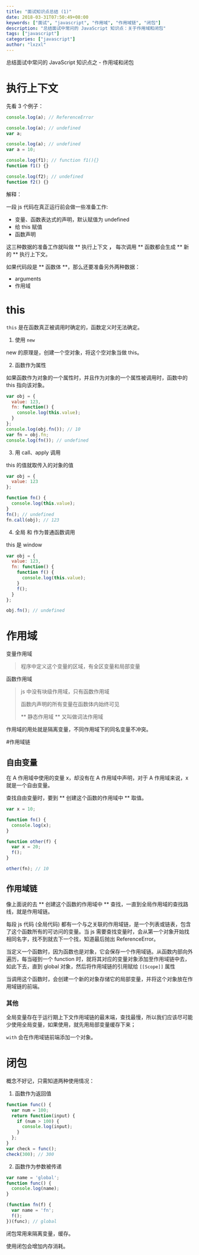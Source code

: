 ```yaml
---
title: "面试知识点总结 (1)"
date: 2018-03-31T07:50:49+08:00
keywords: ["面试", "javascript", "作用域", "作用域链", "闭包"]
description: "总结面试中常问的 JavaScript 知识点：关于作用域和闭包"
tags: ["javascript"]
categories: ["javascript"]
author: "lxzxl"
---
```


总结面试中常问的 JavaScript 知识点之 - 作用域和闭包

# 执行上下文

先看 3 个例子：

```javascript
console.log(a); // ReferenceError

console.log(a); // undefined
var a;

console.log(a); // undefined
var a = 10;

console.log(f1); // function f1(){}
function f1() {}

console.log(f2); // undefined
function f2() {}
```

解释：

一段 js 代码在真正运行前会做一些准备工作:

* 变量、函数表达式的声明，默认赋值为 undefined
* 给 this 赋值
* 函数声明

这三种数据的准备工作就叫做 ** 执行上下文 **，** 每次调用 ** 函数都会生成 ** 新的 ** 执行上下文。

如果代码段是 ** 函数体 **，那么还要准备另外两种数据：

* arguments
* 作用域

# this

`this` 是在函数真正被调用时确定的，函数定义时无法确定。

1.  使用 `new`

new 的原理是，创建一个空对象，将这个空对象当做 this。

2.  函数作为属性

如果函数作为对象的一个属性时，并且作为对象的一个属性被调用时，函数中的 this 指向该对象。

```javascript
var obj = {
  value: 123,
  fn: function() {
    console.log(this.value);
  }
};
console.log(obj.fn()); // 10
var fn = obj.fn;
console.log(fn()); // undefined
```

3.  用 call、apply 调用

this 的值就取传入的对象的值

```javascript
var obj = {
  value: 123
};

function fn() {
  console.log(this.value);
}
fn(); // undefined
fn.call(obj); // 123
```

4.  全局 和 作为普通函数调用

this 是 window

```javascript
var obj = {
  value: 123,
  fn: function() {
    function f() {
      console.log(this.value);
    }
    f();
  }
};

obj.fn(); // undefined
```

# 作用域

变量作用域

> 程序中定义这个变量的区域，有全区变量和局部变量

函数作用域

> js 中没有块级作用域，只有函数作用域
>
> 函数内声明的所有变量在函数体内始终可见
>
> ** 静态作用域 ** 又叫做词法作用域

作用域的用处就是隔离变量，不同作用域下的同名变量不冲突。

#作用域链

## 自由变量

在 A 作用域中使用的变量 x，却没有在 A 作用域中声明，对于 A 作用域来说，x 就是一个自由变量。

查找自由变量时，要到 ** 创建这个函数的作用域中 ** 取值。

```javascript
var x = 10;

function fn() {
  console.log(x);
}

function other(f) {
  var x = 20;
  f();
}

other(fn); // 10
```

## 作用域链

像上面说的去 ** 创建这个函数的作用域中 ** 查找，一直到全局作用域的查找路线，就是作用域链。

每段 js 代码 (全局代码) 都有一个与之关联的作用域链，是一个列表或链表，包含了这个函数所有的可访问的变量。当 js 需要查找变量时，会从第一个对象开始找相同名字，找不到就去下一个找，知道最后抛出 ReferenceError。

当定义一个函数时，因为函数也是对象，它会保存一个作用域链。从函数内部向外遍历，每当碰到一个 function 时，就将其对应的变量对象添加至作用域链中去，如此下去，直到 global 对象，然后将作用域链的引用赋给 `[[Scope]]` 属性

当调用这个函数时，会创建一个新的对象存储它的局部变量，并将这个对象放在作用域链的前端。

### 其他

全局变量存在于运行期上下文作用域链的最末端，查找最慢，所以我们应该尽可能少使用全局变量，如果使用，就先用局部变量缓存下来；

`with` 会在作用域链前端添加一个对象。

# 闭包

概念不好记，只需知道两种使用情况：

1.  函数作为返回值

```javascript
function func() {
  var num = 100;
  return function(input) {
    if (num > 100) {
      console.log(input);
    }
  };
}
var check = func();
check(300); // 300
```

2.  函数作为参数被传递

```javascript
var name = 'global';
function func() {
  console.log(name);
}

(function fn(f) {
  var name = 'fn';
  f();
})(func); // global
```

闭包常用来隔离变量，缓存。

使用闭包会增加内存消耗。
